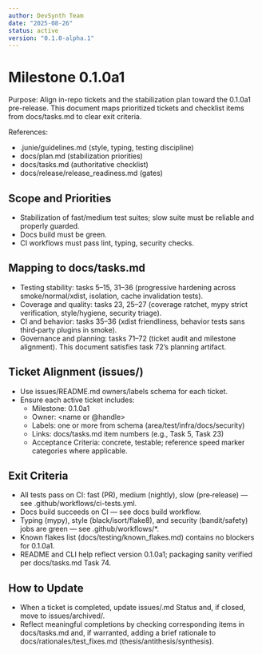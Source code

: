 ```yaml
---
author: DevSynth Team
date: "2025-08-26"
status: active
version: "0.1.0-alpha.1"
---
```

# Milestone 0.1.0a1

Purpose: Align in-repo tickets and the stabilization plan toward the 0.1.0a1 pre-release. This document maps prioritized tickets and checklist items from docs/tasks.md to clear exit criteria.

References:
- .junie/guidelines.md (style, typing, testing discipline)
- docs/plan.md (stabilization priorities)
- docs/tasks.md (authoritative checklist)
- docs/release/release_readiness.md (gates)

## Scope and Priorities
- Stabilization of fast/medium test suites; slow suite must be reliable and properly guarded.
- Docs build must be green.
- CI workflows must pass lint, typing, security checks.

## Mapping to docs/tasks.md
- Testing stability: tasks 5–15, 31–36 (progressive hardening across smoke/normal/xdist, isolation, cache invalidation tests).
- Coverage and quality: tasks 23, 25–27 (coverage ratchet, mypy strict verification, style/hygiene, security triage).
- CI and behavior: tasks 35–36 (xdist friendliness, behavior tests sans third‑party plugins in smoke).
- Governance and planning: tasks 71–72 (ticket audit and milestone alignment). This document satisfies task 72’s planning artifact.

## Ticket Alignment (issues/)
- Use issues/README.md owners/labels schema for each ticket.
- Ensure each active ticket includes:
  - Milestone: 0.1.0a1
  - Owner: <name or @handle>
  - Labels: one or more from schema (area/test/infra/docs/security)
  - Links: docs/tasks.md item numbers (e.g., Task 5, Task 23)
  - Acceptance Criteria: concrete, testable; reference speed marker categories where applicable.

## Exit Criteria
- All tests pass on CI: fast (PR), medium (nightly), slow (pre‑release) — see .github/workflows/ci-tests.yml.
- Docs build succeeds on CI — see docs build workflow.
- Typing (mypy), style (black/isort/flake8), and security (bandit/safety) jobs are green — see .github/workflows/*.
- Known flakes list (docs/testing/known_flakes.md) contains no blockers for 0.1.0a1.
- README and CLI help reflect version 0.1.0a1; packaging sanity verified per docs/tasks.md Task 74.

## How to Update
- When a ticket is completed, update issues/<slug>.md Status and, if closed, move to issues/archived/.
- Reflect meaningful completions by checking corresponding items in docs/tasks.md and, if warranted, adding a brief rationale to docs/rationales/test_fixes.md (thesis/antithesis/synthesis).
